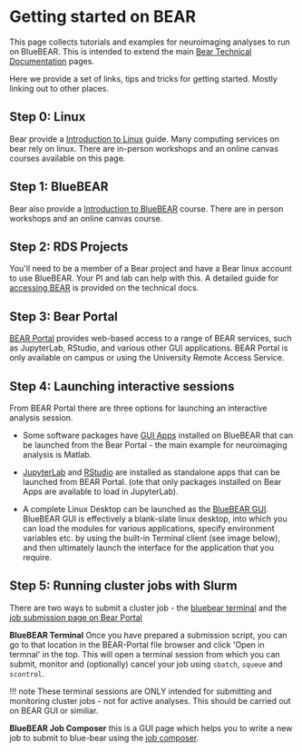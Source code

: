 # Getting started on BEAR

This page collects tutorials and examples for neuroimaging analyses to run on BlueBEAR. This is intended to extend the main [Bear Technical Documentation](https://docs.bear.bham.ac.uk/) pages.

Here we provide a set of links, tips and tricks for getting started. Mostly linking out to other places.

## Step 0: Linux

Bear provide a [Introduction to Linux](https://intranet.birmingham.ac.uk/it/teams/infrastructure/research/bear/bear-training/intro-linux.aspx) guide. Many computing services on bear rely on linux. There are in-person workshops and an online canvas courses available on this page.

## Step 1: BlueBEAR

Bear also provide a [Introduction to BlueBEAR](https://intranet.birmingham.ac.uk/it/teams/infrastructure/research/bear/bear-training/necessities.aspx) course. There are in person workshops and an online canvas course.

## Step 2: RDS Projects

You'll need to be a member of a Bear project and have a Bear linux account to use BlueBEAR. Your PI and lab can help with this. A detailed guide for [accessing BEAR](https://docs.bear.bham.ac.uk/bluebear/accessing/) is provided on the technical docs.

## Step 3: Bear Portal

[BEAR Portal](https://docs.bear.bham.ac.uk/portal/accessing/)  provides web-based access to a range of BEAR services, such as JupyterLab, RStudio, and various other GUI applications. BEAR Portal is only available on campus or using the University Remote Access Service.

## Step 4: Launching interactive sessions

From BEAR Portal there are three options for launching an interactive analysis session.

- Some software packages have [GUI Apps](https://docs.bear.bham.ac.uk/portal/gui_apps/)  installed on BlueBEAR that can be launched from the Bear Portal - the main example for neuroimaging analysis is Matlab.

- [JupyterLab](https://docs.bear.bham.ac.uk/portal/jupyterlab/) and [RStudio](https://docs.bear.bham.ac.uk/portal/rstudio/) are installed as standalone apps that can be launched from BEAR Portal. (ote that only packages installed on Bear Apps are available to load in JupyterLab).

- A complete Linux Desktop can be launched as the [BlueBEAR GUI](https://docs.bear.bham.ac.uk/portal/gui/). BlueBEAR GUI is effectively a blank-slate linux desktop, into which you can load the modules for various applications, specify environment variables etc. by using the built-in Terminal client (see image below), and then ultimately launch the interface for the application that you require.

## Step 5: Running cluster jobs with Slurm

There are two ways to submit a cluster job - the [bluebear terminal](https://docs.bear.bham.ac.uk/bluebear/jobs/) and the [job submission page on Bear Portal](https://docs.bear.bham.ac.uk/portal/jobs/)

**BlueBEAR Terminal** Once you have prepared a submission script, you can go to that location in the BEAR-Portal file browser and click 'Open in termnal' in the top. This will open a terminal session from which you can submit, monitor and (optionally) cancel your job using `sbatch`, `squeue` and `scontrol`.

!!! note
    These terminal sessions are ONLY intended for submitting and monitoring cluster jobs - not for active analyses. This should be carried out on BEAR GUI or similiar.

**BlueBEAR Job Composer** this is a GUI page which helps you to write a new job to submit to blue-bear using the [job composer](https://docs.bear.bham.ac.uk/portal/jobs/#creating-a-new-compute-job-through-the-bear-portal).
